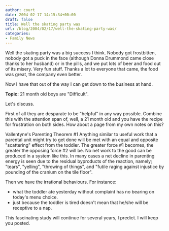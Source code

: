 ```yaml
---
author: court
date: 2004-02-17 14:15:34+00:00
draft: false
title: Well the skating party was
url: /blog/2004/02/17/well-the-skating-party-was/
categories:
- Family News
---
```


Well the skating party was a big success I think.  Nobody got frostbitten, nobody got a puck in the face (although Donna Drummond came close thanks to her husband) or in the pills, and we put lots of beer and food out of its misery.  Very fun stuff.  Thanks a lot to everyone that came, the food was great, the company even better.

Now I have that out of the way I can get down to the business at hand.

**Topic:** 21 month old boys are "Difficult".

Let's discuss.

First of all they are desparate to be "helpful" in any way possible.  Combine this with the attention span of, well, a 21 month old and you have the recipe for frustration on both sides.  How about a page from my own notes on this?

Vallentyne's Parenting Theorem #1
Anything similar to useful work that a parental unit might try to get done will be met with an equal and opposite "scattering" effect from the toddler.  The greater force #1 becomes, the greater the opposing force #2 will be.  No net work to the good can be produced in a system like this.  In many cases a net decline in parenting energy is seen due to the residual byproducts of the reaction, namely; "tears", "yelling", "throwing of things", and "futile raging against injustice by pounding of the cranium on the tile floor".

Then we have the irrational behaviours.  For instance:
- what the toddler ate yesterday without complaint has no bearing on today's menu choice.
- just because the toddler is tired doesn't mean that he/she will be receptive to a nap.

This fascinating study will continue for several years, I predict.  I will keep you posted.
